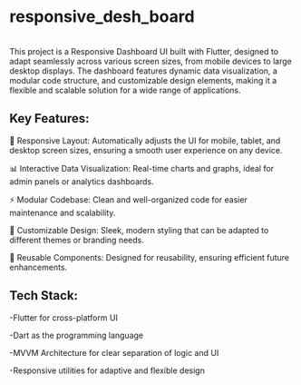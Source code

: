 # responsive_desh_board



<br>This project is a Responsive Dashboard UI built with Flutter, designed to adapt seamlessly across various screen sizes, from mobile devices to large desktop displays. 
The dashboard features dynamic data visualization, a modular code structure, and customizable design elements, making it a flexible and scalable solution for a wide range of applications.<br>

## Key Features:


📱 Responsive Layout: Automatically adjusts the UI for mobile, tablet, and desktop screen sizes, ensuring a smooth user experience on any device.

📊 Interactive Data Visualization: Real-time charts and graphs, ideal for admin panels or analytics dashboards.

⚡ Modular Codebase: Clean and well-organized code for easier maintenance and scalability.

🎨 Customizable Design: Sleek, modern styling that can be adapted to different themes or branding needs.

🧩 Reusable Components: Designed for reusability, ensuring efficient future enhancements.

## Tech Stack:

 -Flutter for cross-platform UI

 -Dart as the programming language

 -MVVM Architecture for clear separation of logic and UI

 -Responsive utilities for adaptive and flexible design


 
 
